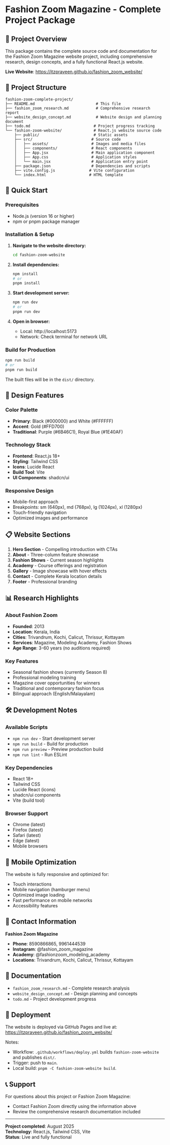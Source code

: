 # Fashion Zoom Magazine - Complete Project Package

## 🎯 Project Overview

This package contains the complete source code and documentation for the Fashion Zoom Magazine website project, including comprehensive research, design concepts, and a fully functional React.js website.

**Live Website**: https://itzpraveen.github.io/fashion_zoom_website/

## 📁 Project Structure

```
fashion-zoom-complete-project/
├── README.md                           # This file
├── fashion_zoom_research.md            # Comprehensive research report
├── website_design_concept.md           # Website design and planning document
├── todo.md                            # Project progress tracking
└── fashion-zoom-website/              # React.js website source code
    ├── public/                        # Static assets
    ├── src/                          # Source code
    │   ├── assets/                   # Images and media files
    │   ├── components/               # React components
    │   ├── App.jsx                   # Main application component
    │   ├── App.css                   # Application styles
    │   └── main.jsx                  # Application entry point
    ├── package.json                  # Dependencies and scripts
    ├── vite.config.js               # Vite configuration
    └── index.html                   # HTML template
```

## 🚀 Quick Start

### Prerequisites
- Node.js (version 16 or higher)
- npm or pnpm package manager

### Installation & Setup

1. **Navigate to the website directory:**
   ```bash
   cd fashion-zoom-website
   ```

2. **Install dependencies:**
   ```bash
   npm install
   # or
   pnpm install
   ```

3. **Start development server:**
   ```bash
   npm run dev
   # or
   pnpm run dev
   ```

4. **Open in browser:**
   - Local: http://localhost:5173
   - Network: Check terminal for network URL

### Build for Production

```bash
npm run build
# or
pnpm run build
```

The built files will be in the `dist/` directory.

## 🎨 Design Features

### Color Palette
- **Primary**: Black (#000000) and White (#FFFFFF)
- **Accent**: Gold (#FFD700)
- **Traditional**: Purple (#6B46C1), Royal Blue (#1E40AF)

### Technology Stack
- **Frontend**: React.js 18+
- **Styling**: Tailwind CSS
- **Icons**: Lucide React
- **Build Tool**: Vite
- **UI Components**: shadcn/ui

### Responsive Design
- Mobile-first approach
- Breakpoints: sm (640px), md (768px), lg (1024px), xl (1280px)
- Touch-friendly navigation
- Optimized images and performance

## 📋 Website Sections

1. **Hero Section** - Compelling introduction with CTAs
2. **About** - Three-column feature showcase
3. **Fashion Shows** - Current season highlights
4. **Academy** - Course offerings and registration
5. **Gallery** - Image showcase with hover effects
6. **Contact** - Complete Kerala location details
7. **Footer** - Professional branding

## 📊 Research Highlights

### About Fashion Zoom
- **Founded**: 2013
- **Location**: Kerala, India
- **Cities**: Trivandrum, Kochi, Calicut, Thrissur, Kottayam
- **Services**: Magazine, Modeling Academy, Fashion Shows
- **Age Range**: 3-60 years (no auditions required)

### Key Features
- Seasonal fashion shows (currently Season 8)
- Professional modeling training
- Magazine cover opportunities for winners
- Traditional and contemporary fashion focus
- Bilingual approach (English/Malayalam)

## 🛠 Development Notes

### Available Scripts
- `npm run dev` - Start development server
- `npm run build` - Build for production
- `npm run preview` - Preview production build
- `npm run lint` - Run ESLint

### Key Dependencies
- React 18+
- Tailwind CSS
- Lucide React (icons)
- shadcn/ui components
- Vite (build tool)

### Browser Support
- Chrome (latest)
- Firefox (latest)
- Safari (latest)
- Edge (latest)
- Mobile browsers

## 📱 Mobile Optimization

The website is fully responsive and optimized for:
- Touch interactions
- Mobile navigation (hamburger menu)
- Optimized image loading
- Fast performance on mobile networks
- Accessibility features

## 🔗 Contact Information

**Fashion Zoom Magazine**
- **Phone**: 8590866865, 9961444539
- **Instagram**: @fashion_zoom_magazine
- **Academy**: @fashionzoom_modeling_academy
- **Locations**: Trivandrum, Kochi, Calicut, Thrissur, Kottayam

## 📄 Documentation

- `fashion_zoom_research.md` - Complete research analysis
- `website_design_concept.md` - Design planning and concepts
- `todo.md` - Project development progress

## 🚀 Deployment

The website is deployed via GitHub Pages and live at:  
https://itzpraveen.github.io/fashion_zoom_website/

Notes:
- Workflow: `.github/workflows/deploy.yml` builds `fashion-zoom-website` and publishes `dist/`.
- Trigger: push to `main`.
- Local build: `pnpm -C fashion-zoom-website build`.

## 📞 Support

For questions about this project or Fashion Zoom Magazine:
- Contact Fashion Zoom directly using the information above
- Review the comprehensive research documentation included

---

**Project completed**: August 2025  
**Technology**: React.js, Tailwind CSS, Vite  
**Status**: Live and fully functional
